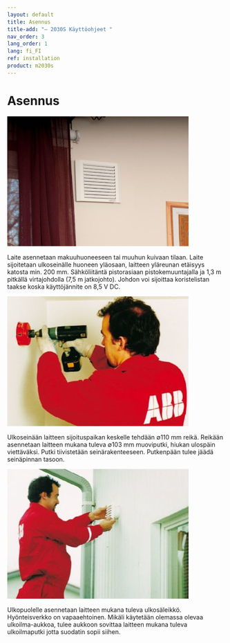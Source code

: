 ```yaml
---
layout: default
title: Asennus
title-add: "– 2030S Käyttöohjeet "
nav_order: 3
lang_order: 1
lang: fi_FI
ref: installation
product: m2030s
---
```


# Asennus

![alt text](/assets/images/pic01a.jpg "Logo Title Text 1")

Laite asennetaan makuuhuoneeseen tai muuhun kuivaan tilaan. Laite sijoitetaan ulkoseinälle huoneen yläosaan, laitteen yläreunan etäisyys katosta min. 200 mm. Sähköliitäntä pistorasiaan pistokemuuntajalla ja 1,3 m pitkällä virtajohdolla (7,5 m jatkojohto). Johdon voi sijoittaa koristelistan taakse koska käyttöjännite on 8,5 V DC.

![alt text](/assets/images/pic02a.jpg "Logo Title Text 1")

Ulkoseinään laitteen sijoituspaikan keskelle tehdään ∅110 mm reikä. Reikään asennetaan laitteen mukana tuleva ∅103 mm muoviputki, hiukan ulospäin viettäväksi. Putki tiivistetään seinärakenteeseen. Putkenpään tulee jäädä seinäpinnan tasoon.

![alt text](/assets/images/pic03a.jpg "Logo Title Text 1")

Ulkopuolelle asennetaan laitteen mukana tuleva ulkosäleikkö. Hyönteisverkko on vapaaehtoinen. Mikäli käytetään olemassa olevaa ulkoilma-aukkoa, tulee aukkoon sovittaa laitteen mukana tuleva ulkoilmaputki jotta suodatin sopii siihen.
